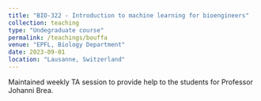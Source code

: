 ```yaml
---
title: "BIO-322 - Introduction to machine learning for bioengineers"
collection: teaching
type: "Undegraduate course"
permalink: /teachings/bouffa
venue: "EPFL, Biology Department"
date: 2023-09-01
location: "Lausanne, Switzerland"
---
```


Maintained weekly TA session to provide help to the students for Professor Johanni Brea.